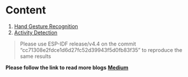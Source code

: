 # Content

1. [Hand Gesture Recognition](./ESP-DL/readme.md)
2. [Activity Detection](./Activity_detection/readme.md)

> Please use ESP-IDF release/v4.4 on the commit “cc71308e2fdce1d6d27fc52d39943f5d0fb83f35” to reproduce the same results 


**Please follow the link to read more blogs**
**[Medium](https://medium.com/@engg.alibukharai)** 
